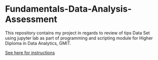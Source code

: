 # Fundamentals-Data-Analysis-Assessment

This repository contains my project in regards to review of tips Data Set using jupyter lab as part of programming and scripting module for Higher Diploma in Data Analytics, GMIT.

[See here for instructions](https://github.com/ianmcloughlin/project-2019-fundda/raw/master/project.pdf)